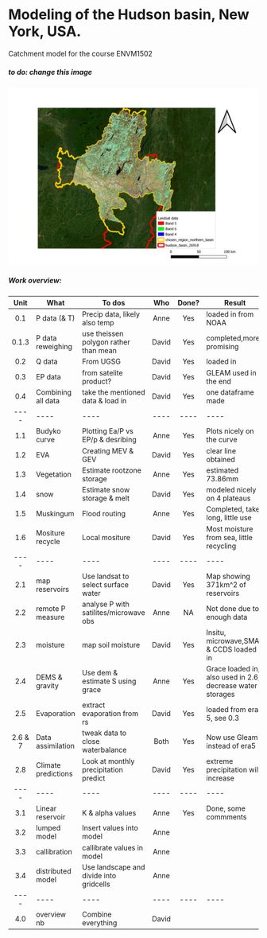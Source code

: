 # Modeling of the Hudson basin, New York, USA.
Catchment model for the course ENVM1502


##### to do: change this image 
![map_satelite_imaging](GIS/map_satelite_imaging.jpeg)

##### Work overview:
| Unit        | What                | To dos                                 | Who   | Done?  |  Result                 |
| :----:      | ----                | ----                                   |:----: | :----: | ----                    |
| 0.1         | P data (& T)        | Precip data, likely also temp          | Anne  | Yes    | loaded in from NOAA     |
| 0.1.3       | P data reweighing   | use theissen polygon rather than mean  | David | Yes    | completed,more promising|  
| 0.2         | Q data              | From UGSG                              | David | Yes    | loaded in               |  
| 0.3         | EP data             | from satelite product?                 | David | Yes    | GLEAM used in the end   | 
| 0.4         | Combining all data  | take the mentioned data & load in      | David | Yes    | one dataframe made      |  
| ----        | ----                | ----                                   | ----  | ----   | ----                    |
| 1.1         | Budyko curve        | Plotting Ea/P vs EP/p &  desribing     | Anne  | Yes    | Plots nicely on the curve|  
| 1.2         | EVA                 | Creating MEV & GEV                     | David | Yes    | clear line obtained      |
| 1.3         | Vegetation          | Estimate rootzone storage              | Anne  | Yes    | estimated 73.86mm       |
| 1.4         | snow                | Estimate snow storage & melt           | David | Yes    | modeled nicely on 4 plateaus |  
| 1.5         | Muskingum           | Flood routing                          | Anne  | Yes    | Completed, takes long, little use   |
| 1.6         | Mositure recycle    | Local mositure                         | David | Yes    | Most moisture from sea, little recycling |
| ----        | ----                | ----                                   | ----  | ----   | ----                    |
| 2.1         | map reservoirs      | Use landsat to select surface water    | David | Yes    | Map showing 371km^2 of reservoirs |
| 2.2         | remote P measure    | analyse P with satilites/microwave obs | Anne  | NA     | Not done due to enough data|
| 2.3         | moisture            | map soil moisture                      | David | Yes    | Insitu, microwave,SMAP & CCDS loaded in|
| 2.4         | DEMS & gravity      | Use dem & estimate S using grace       | Anne  | Yes    | Grace loaded in, also used in 2.6, decrease water storages|
| 2.5         | Evaporation         | extract evaporation from rs            | David | Yes    | loaded from era 5, see 0.3|
| 2.6 & 7     | Data assimilation   | tweak data to close waterbalance       | Both  | Yes    | Now use Gleam instead of era5 |
| 2.8         | Climate predictions | Look at monthly precipitation predict  | David | Yes    | extreme precipitation will increase    |
| ----        | ----                | ----                                   | ----  | ----   | ----                    |
| 3.1         | Linear reservoir    | K & alpha values                       | Anne  | Yes    | Done, some commments    |
| 3.2         | lumped model        | Insert values into model               | Anne  |        |                         |
| 3.3         | callibration        | callibrate values in model             | Anne  |        |                         |
| 3.4         | distributed model   | Use landscape and divide into gridcells| Anne  |        |                         |
| ----        | ----                | ----                                   | ----  | ----   | ----                    |
| 4.0         | overview nb         | Combine everything                     | David |        |                         |

